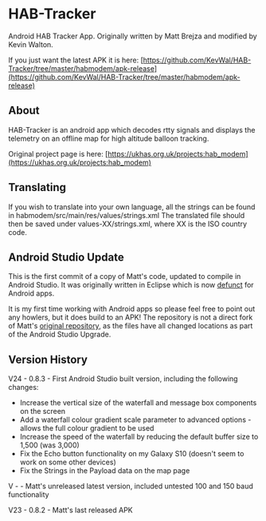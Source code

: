 # HAB-Tracker
Android HAB Tracker App.  Originally written by Matt Brejza and modified by Kevin Walton.

If you just want the latest APK it is here:  [https://github.com/KevWal/HAB-Tracker/tree/master/habmodem/apk-release](https://github.com/KevWal/HAB-Tracker/tree/master/habmodem/apk-release)

## About 

HAB-Tracker is an android app which decodes rtty signals and displays the telemetry on an offline map for high altitude balloon tracking.

Original project page is here: [https://ukhas.org.uk/projects:hab_modem](https://ukhas.org.uk/projects:hab_modem)

## Translating

If you wish to translate into your own language, all the strings can be found in habmodem/src/main/res/values/strings.xml The translated file should then be saved under values-XX/strings.xml, where XX is the ISO country code.

## Android Studio Update

This is the first commit of a copy of Matt's code, updated to compile in Android Studio.  It was originally written in Eclipse which is now [defunct](https://android-developers.googleblog.com/2015/06/an-update-on-eclipse-android-developer.html) for Android apps.

It is my first time working with Android apps so please feel free to point out any howlers, but it does build to an APK!  The repository is not a direct fork of Matt's [original repository](https://github.com/mattbrejza/rtty_modem), as the files have all changed locations as part of the Android Studio Upgrade.

## Version History

V24 - 0.8.3 - First Android Studio built version, including the following changes:
* Increase the vertical size of the waterfall and message box components on the screen
* Add a waterfall colour gradient scale parameter to advanced options - allows the full colour gradient to be used
* Increase the speed of the waterfall by reducing the default buffer size to 1,500 (was 3,000)
* Fix the Echo button functionality on my Galaxy S10 (doesn't seem to work on some other devices)
* Fix the Strings in the Payload data on the map page

V - - Matt's unreleased latest version, included untested 100 and 150 baud functionality

V23 - 0.8.2 - Matt's last released APK
